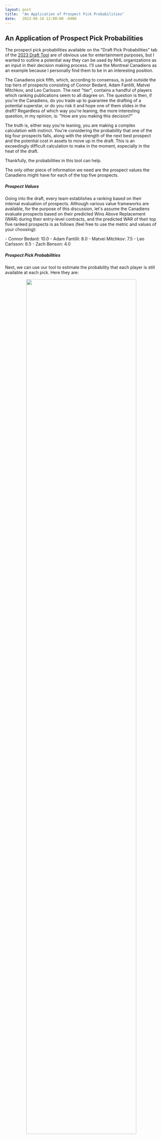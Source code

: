 ```yaml
---
layout: post
title:  "An Application of Prospect Pick Probabilities"
date:   2023-06-16 12:00:00 -0400
---
```

<h2>An Application of Prospect Pick Probabilities</h2>
<p>
The prospect pick probabilities available on the "Draft Pick Probabilities" tab of the <a href = "https://piyer97.shinyapps.io/NHLDraft2023/">2023 Draft Tool</a> are of obvious use for entertainment purposes, but I wanted to outline a potential way they can be used by NHL organizations as an input in their decision making process. I'll use the Montreal Canadiens as an example because I personally find them to be in an interesting position.
</p>
<p>
The Canadiens pick fifth, which, according to consensus, is just outside the top tiers of prospects consisting of Connor Bedard, Adam Fantilli, Matvei Mitchkov, and Leo Carlsson. The next "tier", contains a handful of players which ranking publications seem to all diagree on. The question is then, if you're the Canadiens, do you trade up to guarantee the drafting of a potential superstar, or do you risk it and hope one of them slides in the draft? Regardless of which way you're leaning, the more interesting question, in my opinion, is: "How are you making this decision?"
</p>
<p>
The truth is, either way you're leaning, you are making a complex calculation with instinct. You're considering the probability that one of the big four prospects falls, along with the strength of the next best prospect and the potential cost in assets to move up in the draft. This is an exceedingly difficult calculation to make in the moment, especially in the heat of the draft. 
</p>
<p>
Thankfully, the probabilities in this tool can help.
</p>
<p>
The only other piece of information we need are the prospect values the Canadiens might have for each of the top five prospects.
</p>
<p>
<h5>Prospect Values</h5>
Going into the draft, every team establishes a ranking based on their internal evaluation of prospects. Although various value frameworks are available, for the purpose of this discussion, let's assume the Canadiens evaluate prospects based on their predicted Wins Above Replacement (WAR) during their entry-level contracts, and the predicted WAR of their top five ranked prospects is as follows (feel free to use the metric and values of your choosing):
</p>
<p>
  - Connor Bedard: 10.0
  - Adam Fantilli: 8.0
  - Matvei Mitchkov: 7.5
  - Leo Carlsson: 6.5
  - Zach Benson: 4.0
</p>
<p>
<h5>Prospect Pick Probabilities</h5>
Next, we can use our tool to estimate the probability that each player is still available at each pick. Here they are:
</p>
<p>
<div style="text-align: center"> <img src="https://spazznolo.github.io/figs/draft-probability-3-1.png" width="85%" length="125"/></div>
</p>
<p>
<h5>Pick Values</h5>
The value of each draft pick has long been established in the hockey analytics community. Here's the Athletic's:
</p>
<p>
<div style="text-align: center"> <img src="https://spazznolo.github.io/figs/draft-probability-3-2.png" width="50%" length="80"/></div>
</p>
<p>
It is important to clarify that these values are <em>averages</em>. There are weak drafts (like last year), and strong drafts (like this year). There are also heterogenous pockets, where strong players are clustered together, and then steep drops in value. Consequently, for our purposes, it is more appropriate to derive pick values based on the prospects <em>eligible for this year's draft</em>. As the Canadiens, we derive pick values by multiplying the probability a prospect is available at a certain pick by their predicted WAR. Obviously, we're going to take the player we value highest, so the pick values are calculated like so:
</p>
<p>
1st pick - (1.0000*10) = 10.0000
2nd pick - (0.0024*10) + (0.9980*8) = 8.0080
3rd pick - (0.0000*10) + (0.2150*8) + (0.7850*7.5) = 7.6075
4th pick - (0.0000*10) + (0.0288*8) + (0.3990*7.5) + (0.5722*6.5) = 6.9420
5th pick - (0.0000*10) + (0.0021*8) + (0.1050*7.5) + (0.2930*6.5) + (0.5999*4) = 5.1084
</p>
<p>
Using the third pick as an example - there is a 0% chance Bedard is available, so his value is multiplied by 0, there is a 21.5% chance Fantilli is available, and since the Canadiens have him ranked as the second best player available, they would draft him if available, so his value is multiplied by 0.2150. That leaves a 78.5% chance that neither Bedard nor Fantilli are available, in which case they select their third ranked player, Mitchkov, so we multiply his value by 0.7850.
</p>
<p>
<h5>Decisions, decisions</h5>
With pick values derived from pick probabilities and prospect values, the Canadiens now have a quantitive framework to determine the value difference between picks. This brings us back to the initial question: should the Canadiens consider trading down? 
</p>
<p>
Let's explore this by examining a hypothetical scenario where they have the opportunity to trade down to the fourth pick. To gain organizational value, they would need to give up less than the value of the fourth pick (6.9420) minus the value of the fifth pick (5.1084), which equals 1.8336 WAR. With this, a complex decision becomes relatively simple, at least in theory.
</p>
<p>
By combining prospect pick probabilities with internal evaluations, NHL organizations like the Canadiens can make more informed decisions about their draft strategies and potential trade scenarios.
</p>
<p>
<h5>Next Step: Adding Uncertainty</h5>
Certain prospects are riskier than others. They're often described as having high ceilings and low floors.
To account for these differences in riskiness, we can include uncertainty in this framework through the use of probability distributions for prospect values instead of point estimates. Perhaps in another post.
</p>